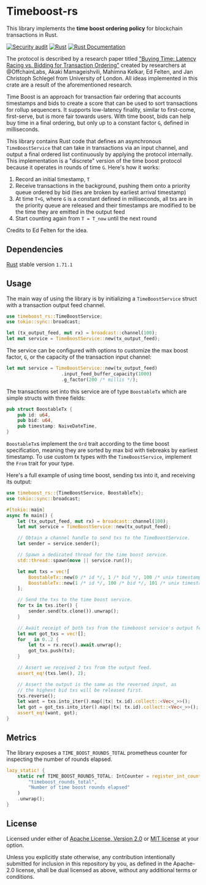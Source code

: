 # Timeboost-rs

This library implements the **time boost ordering policy** for blockchain transactions in Rust. 

[![Security audit](https://github.com/rauljordan/timeboost-rs/actions/workflows/audit.yml/badge.svg)](https://github.com/rauljordan/timeboost-rs/actions/workflows/audit.yml) [![Rust](https://github.com/rauljordan/timeboost-rs/actions/workflows/general.yml/badge.svg)](https://github.com/rauljordan/timeboost-rs/actions/workflows/general.yml) [![Rust Documentation](https://img.shields.io/badge/api-rustdoc-blue.svg)](https://docs.rs/timeboost-rs)

The protocol is described by a research paper titled ["Buying Time: Latency Racing vs. Bidding for Transaction Ordering"](https://arxiv.org/pdf/2306.02179.pdf)
created by researchers at @OffchainLabs, Akaki Mamageishvili, Mahimna Kelkar, Ed Felten, and Jan Christoph Schlegel from University of London. All ideas implemented in this crate are a result of the aforementioned research.

Time Boost is an approach for transaction fair ordering that accounts timestamps and bids to create a score that can be used to sort transactions for rollup sequencers. It supports low-latency finality, similar to first-come, first-serve, but is more fair towards users. With time boost, bids can help buy time in a final ordering, but only up to a constant factor `G`, defined in milliseconds.

This library contains Rust code that defines an asynchronous `TimeBoostService` that can take in transactions via an input channel, and output a final ordered list continuously by applying the protocol internally. This implementation is a "discrete" version of the time boost protocol because it operates in rounds of time `G`. Here's how it works:

1. Record an initial timestamp, `T`
2. Receive transactions in the background, pushing them onto a priority queue ordered by bid (ties are broken by earliest arrival timestamp)
3. At time `T+G`, where `G` is a constant defined in milliseconds, all txs are in the priority queue are released and their timestamps are modified to be the time they are emitted in the output feed
4. Start counting again from `T = T_now` until the next round

Credits to Ed Felten for the idea.

## Dependencies

[Rust](https://www.rust-lang.org/tools/install) stable version `1.71.1`

## Usage

The main way of using the library is by initializing a `TimeBoostService` struct with a transaction 
output feed channel.

```rust
use timeboost_rs::TimeBoostService;
use tokio::sync::broadcast;

let (tx_output_feed, mut rx) = broadcast::channel(100);
let mut service = TimeBoostService::new(tx_output_feed);
```

The service can be configured with options to customize the max boost factor, `G`, or the capacity of the
transaction input channel:

```rust
let mut service = TimeBoostService::new(tx_output_feed)
                    .input_feed_buffer_capacity(1000)
                    .g_factor(200 /* millis */);
```

The transactions set into this service are of type `BoostableTx` which are simple structs with three fields:

```rust
pub struct BoostableTx {
    pub id: u64,
    pub bid: u64,
    pub timestamp: NaiveDateTime,
}
```

`BoostableTx`s implement the `Ord` trait according to the time boost specification, meaning they are sorted by max bid with tiebreaks by earliest timestamp. To use custom tx types with the `TimeBoostService`, implement the `From` trait for your type.

Here's a full example of using time boost, sending txs into it, and receiving its output:

```rust
use timeboost_rs::{TimeBoostService, BoostableTx};
use tokio::sync::broadcast;

#[tokio::main]
async fn main() {
    let (tx_output_feed, mut rx) = broadcast::channel(100);
    let mut service = TimeBoostService::new(tx_output_feed);

    // Obtain a channel handle to send txs to the TimeBoostService.
    let sender = service.sender();

    // Spawn a dedicated thread for the time boost service.
    std::thread::spawn(move || service.run());

    let mut txs = vec![
        BoostableTx::new(0 /* id */, 1 /* bid */, 100 /* unix timestamp millis */),
        BoostableTx::new(1 /* id */, 100 /* bid */, 101 /* unix timestamp millis */),
    ];

    // Send the txs to the time boost service.
    for tx in txs.iter() {
        sender.send(tx.clone()).unwrap();
    }

    // Await receipt of both txs from the timeboost service's output feed.
    let mut got_txs = vec![];
    for _ in 0..2 {
        let tx = rx.recv().await.unwrap();
        got_txs.push(tx);
    }

    // Assert we received 2 txs from the output feed.
    assert_eq!(txs.len(), 2);

    // Assert the output is the same as the reversed input, as
    // the highest bid txs will be released first.
    txs.reverse();
    let want = txs.into_iter().map(|tx| tx.id).collect::<Vec<_>>();
    let got = got_txs.into_iter().map(|tx| tx.id).collect::<Vec<_>>();
    assert_eq!(want, got);
}
```

## Metrics

The library exposes a `TIME_BOOST_ROUNDS_TOTAL` prometheus counter for inspecting the number of rounds elapsed.

```rust
lazy_static! {
    static ref TIME_BOOST_ROUNDS_TOTAL: IntCounter = register_int_counter!(
        "timeboost_rounds_total",
        "Number of time boost rounds elapsed"
    )
    .unwrap();
}
```

## License

Licensed under either of <a href="LICENSE-APACHE">Apache License, Version
2.0</a> or <a href="LICENSE-MIT">MIT license</a> at your option.

Unless you explicitly state otherwise, any contribution intentionally submitted
for inclusion in this repository by you, as defined in the Apache-2.0 license,
shall be dual licensed as above, without any additional terms or conditions.